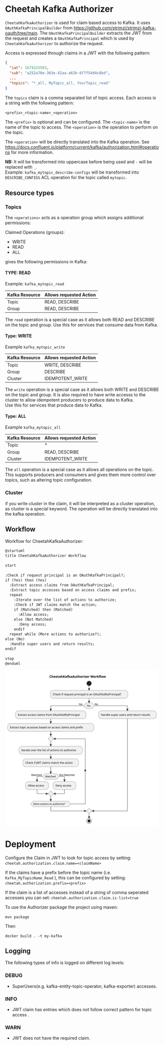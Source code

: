 # Cheetah Kafka Authorizer

`CheetahKafkaAuthorizer` is used for claim based access to Kafka. It uses `OAuthKafkaPrincipalBuilder` from <https://github.com/strimzi/strimzi-kafka-oauth/tree/main>. The `OAuthKafkaPrincipalBuilder` extracts the JWT from the request and creates a `OAuthKafkaPrincipal` which is used by `CheetahKafkaAuthorizer` to authorize the request.

Access is expressed through claims in a JWT with the following pattern:

```json
{
  "iat": 1679325503,
  "sub": "a252a70e-363e-42aa-a62b-6f7f54d4c8bd",
  ...
  "topics": "*_all, MyTopic_all, YourTopic_read"
}
```

The `topics` claim is a comma separated list of topic access. Each access is a string with the following pattern:

`<prefix>_<topic-name>_<operation>`

The `<prefix>` is optional and can be configured. The `<topic-name>` is the name of the topic to access. The `<operation>` is the operation to perform on the topic.

The `<operation>` will be directly translated into the Kafka operation. See <https://docs.confluent.io/platform/current/kafka/authorization.html#operations> for more information.  

**NB:** It will be transformed into uppercase before being used and `-` will be replaced with `_`.  
Example: `kafka_mytopic_describe-configs` will be transformed into `DESCRIBE_CONFIGS` ACL operation for the topic called `mytopic`.

## Resource types

### Topics

The `<operations>` acts as a operation group which assigns additional permissions:

Claimed Operations (groups):
* WRITE
* READ
* ALL

gives the following permissions in Kafka:

#### TYPE: READ

Example: `kafka_mytopic_read`

| Kafka Resource | Allows requested Action |
|----------------|-------------------------|
| Topic          | READ, DESCRIBE          |
| Group          | READ, DESCRIBE          |

The `read` operation is a special case as it allows both READ and DESCRIBE on the topic and group.
Use this for services that consume data from Kafka.

#### Type: WRITE

Example `kafka_mytopic_write`

| Kafka Resource | Allows requested Action |
|----------------|-------------------------|
| Topic          | WRITE, DESCRIBE         |
| Group          | DESCRIBE                |
| Cluster        | IDEMPOTENT_WRITE        |

The `write` operation is a special case as it allows both WRITE and DESCRIBE on the topic and group. It is also required to have write accesss to the cluster to allow idempotent producers to produce data to Kafka.  
Use this for services that produce data to Kafka.

#### Type: ALL

Example `kafka_mytopic_all`

| Kafka Resource | Allows requested Action |
|----------------|-------------------------|
| Topic          | *                       |
| Group          | READ, DESCRIBE          |
| Cluster        | IDEMPOTENT_WRITE        |

The `all` operation is a special case as it allows all operations on the topic. This supports producers and consumers and gives them more control over topics, such as altering topic configuration.

### Cluster

if you write <prefix>_cluster_<operation> in the claim, it will be interpreted as a cluster operation, as cluster is a special keyword. The operation will be directly translated into the kafka operation.

## Workflow

Workflow for CheetahKafkaAuthorizer:

```plantuml:cheetahkafkaauthorizer-workflow
@startuml
title CheetahKafkaAuthorizer Workflow

start

:Check if request principal is an OAuthKafkaPrincipal?;
if (Yes) then (Yes)
  :Extract access claims from OAuthKafkaPrincipal;
  :Extract topic accesses based on access claims and prefix;
  repeat
    :Iterate over the list of actions to authorize;
    :Check if JWT claims match the action;
    if (Matched) then (Matched)
      :Allow access;
    else (Not Matched)
      :Deny access;
    endif
  repeat while (More actions to authorize?);
else (No)
  :Handle super users and return results;
endif

stop
@enduml
```

![](./docs/cheetahkafkaauthorizer-workflow.svg)

# Deployment

Configure the Claim in JWT to look for topic access by setting:
`cheetah.authorization.claim.name=<claimName>`

If the claims have a prefix before the topic name (i.e. `Kafka_MyTopicName_Read` ), this can be configured by setting:
`cheetah.authorization.prefix=<prefix>`

If the claim is a list of accesses instead of a string of comma seperated accesses you can set:
`cheetah.authorization.claim.is-list=true`

To use the Authorizer package the project using maven:

`mvn package`

Then

`docker build . -t my-kafka`

## Logging
The following types of info is logged on different log levels:
### DEBUG
* SuperUsers(e.g. kafka-entity-topic-operator, kafka-exporter) accesses.
### INFO
* JWT claim has entries which does not follow correct pattern for topic access <prefix>_<topic-name>_<operation>.
### WARN
* JWT does not have the required claim.
